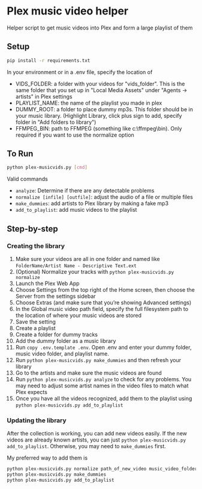 # Plex music video helper

Helper script to get music videos into Plex and form a large playlist of them

## Setup

```bash
pip install -r requirements.txt
```
In your environment or in a .env file, specify the location of 

- VIDS_FOLDER: a folder with your videos for "vids_folder". This is the same folder that you set up in "Local Media Assets" under "Agents -> artists" in Plex settings 
- PLAYLIST_NAME: the name of the playlist you made in plex
- DUMMY_ROOT: a folder to place dummy mp3s. This folder should be in your music library. (Highlight Library, click plus sign to add, specify folder in "Add folders to library")
- FFMPEG_BIN: path to FFMPEG (something like c:\ffmpeg\bin). Only required if you want to use the normalize option

## To Run
```bash
python plex-musicvids.py [cmd]
```

Valid commands

- `analyze`: Determine if there are any detectable problems
- `normalize [infile] [outfile]`: adjust the audio of a file or multiple files
- `make_dummies`: add artists to Plex library by making a fake mp3
- `add_to_playlist`: add music videos to the playlist

## Step-by-step

### Creating the library

1. Make sure your videos are all in one folder and named like `FolderName/Artist Name - Descriptive Text.ext`
2. (Optional) Normalize your tracks with `python plex-musicvids.py normalize`
3. Launch the Plex Web App
4. Choose Settings from the top right of the Home screen, then choose the Server from the settings sidebar
5. Choose Extras (and make sure that you’re showing Advanced settings)
6. In the Global music video path field, specify the full filesystem path to the location of 
where your music videos are stored
7. Save the setting
8. Create a playlist
9. Create a folder for dummy tracks
10. Add the dummy folder as a music library
11. Run `copy .env.template .env`. Open .env and enter your dummy folder, music video folder, and playlist name.
12. Run `python plex-musicvids.py make_dummies` and then refresh your library
13. Go to the artists and make sure the music videos are found
14. Run `python plex-musicvids.py analyze` to check for any problems. You may need to adjust some artist names in 
the video files to match what Plex expects
15. Once you have all the videos recognized, add them to the playlist using `python plex-musicvids.py add_to_playlist`

### Updating the library

After the collection is working, you can add new videos easily. If the new videos are already known artists, you can just
`python plex-musicvids.py add_to_playlist`. Otherwise, you may need to `make_dummies` first.

My preferred way to add them is 
```bash
python plex-musicvids.py normalize path_of_new_video music_video_folder
python plex-musicvids.py make_dummies
python plex-musicvids.py add_to_playlist
```
